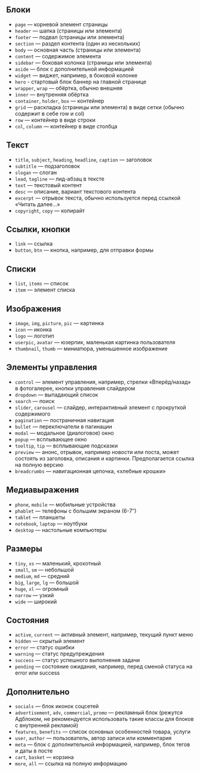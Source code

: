 ## Блоки

- `page` — корневой элемент страницы
- `header` — шапка (страницы или элемента)
- `footer` — подвал (страницы или элемента)
- `section` — раздел контента (один из нескольких)
- `body` — основная часть (страницы или элемента)
- `content` — содержимое элемента
- `sidebar` — боковая колонка (страницы или элемента)
- `aside` — блок с дополнительной информацией
- `widget` — виджет, например, в боковой колонке
- `hero` - стартовый блок баннер на главной странице
- `wrapper`, `wrap` — обёртка, обычно внешняя
- `inner` — внутренняя обёртка
- `container`, `holder`, `box` — контейнер
- `grid` — раскладка (страницы или элемента) в виде сетки (обычно содержит в себе row и col)
- `row` — контейнер в виде строки
- `col`, `column` — контейнер в виде столбца

## Текст

- `title`, `subject`, `heading`, `headline`, `caption` — заголовок
- `subtitle` — подзаголовок
- `slogan` — слоган
- `lead`, `tagline` — лид-абзац в тексте
- `text` — текстовый контент
- `desc` — описание, вариант текстового контента
- `excerpt` — отрывок текста, обычно используется перед ссылкой «Читать далее…»
- `copyright`, `copy` — копирайт

## Ссылки, кнопки

- `link` — ссылка
- `button`, `btn` — кнопка, например, для отправки формы

## Списки

- `list`, `items` — список
- `item` — элемент списка

## Изображения

- `image`, `img`, `picture`, `pic` — картинка
- `icon` — иконка
- `logo` — логотип
- `userpic`, `avatar` — юзерпик, маленькая картинка пользователя
- `thumbnail`, `thumb` — миниатюра, уменьшенное изображение

## Элементы управления

- `control` — элемент управления, например, стрелки «Вперёд/назад» в фотогалерее, кнопки управления слайдером
- `dropdown` — выпадающий список
- `search` — поиск
- `slider`, `carousel` — слайдер, интерактивный элемент с прокруткой содержимого
- `pagination` — постраничная навигация
- `bullet` — переключатели в пагинации
- `modal` — модальное (диалоговое) окно
- `popup` — всплывающее окно
- `tooltip`, `tip` — всплывающие подсказки
- `preview` — анонс, отрывок, например новости или поста, может состоять из заголовка, описания и картинки. Предполагается ссылка на полную версию
- `breadcrumbs` — навигационная цепочка, «хлебные крошки»

## Медиавыражения

- `phone`, `mobile` — мобильные устройства
- `phablet` — телефоны с большим экраном (6-7″)
- `tablet` — планшеты
- `notebook`, `laptop` — ноутбуки
- `desktop` — настольные компьютеры

## Размеры

- `tiny`, `xs` — маленький, крохотный
- `small`, `sm` — небольшой
- `medium`, `md` — средний
- `big`, `large`, `lg` — большой
- `huge`, `xl` — огромный
- `narrow` — узкий
- `wide` — широкий

## Состояния

- `active`, `current` — активный элемент, например, текущий пункт меню
- `hidden` — скрытый элемент
- `error` — статус ошибки
- `warning` — статус предупреждения
- `success` — статус успешного выполнения задачи
- `pending` — состояние ожидания, например, перед сменой статуса на error или success

## Дополнительно

- `socials` — блок иконок соцсетей
- `advertisement`, `adv`, `commercial`, `promo` — рекламный блок (режутся Адблоком, не рекомендуется использовать такие классы для блоков с внутренней рекламой)
- `features`, `benefits` — список основных особенностей товара, услуги
- `user`, `author` — пользователь, автор записи или комментария
- `meta` — блок с дополнительной информацией, например, блок тегов и даты в посте
- `cart`, `basket` — корзина
- `more`, `all` — ссылка на полную информацию
